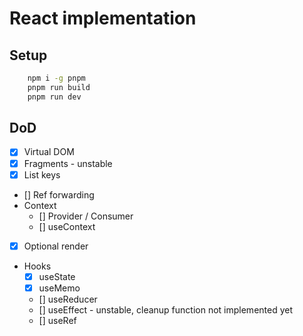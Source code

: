 # React implementation

## Setup

```bash
    npm i -g pnpm
    pnpm run build
    pnpm run dev
```

## DoD

-   [x] Virtual DOM
-   [x] Fragments - unstable
-   [x] List keys
-   [] Ref forwarding
-   Context
    -   [] Provider / Consumer
    -   [] useContext
-   [x] Optional render
-   Hooks
    -   [x] useState
    -   [x] useMemo
    -   [] useReducer
    -   [] useEffect - unstable, cleanup function not implemented yet
    -   [] useRef
